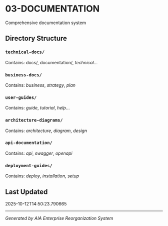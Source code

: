 # 03-DOCUMENTATION

Comprehensive documentation system

## Directory Structure

### `technical-docs/`
Contains: docs/, documentation/, *technical*...

### `business-docs/`
Contains: *business*, *strategy*, *plan*

### `user-guides/`
Contains: *guide*, *tutorial*, *help*...

### `architecture-diagrams/`
Contains: *architecture*, *diagram*, *design*

### `api-documentation/`
Contains: *api*, *swagger*, *openapi*

### `deployment-guides/`
Contains: *deploy*, *installation*, *setup*


## Last Updated
2025-10-12T14:50:23.790665

---
*Generated by AIA Enterprise Reorganization System*

